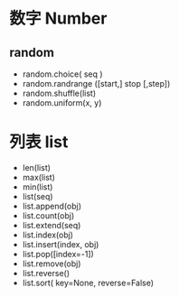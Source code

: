 # 数字 Number

## random

- random.choice( seq  )
- random.randrange ([start,] stop [,step])
- random.shuffle(list)
- random.uniform(x, y)


# 列表 list

- len(list)
- max(list)
- min(list)
- list(seq)
- list.append(obj)
- list.count(obj)
- list.extend(seq)
- list.index(obj)
- list.insert(index, obj)
- list.pop([index=-1])
- list.remove(obj)
- list.reverse()
- list.sort( key=None, reverse=False)


